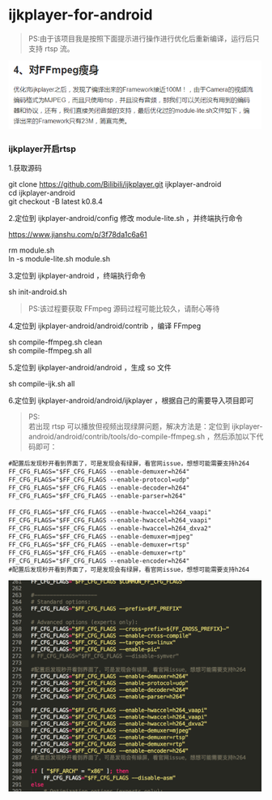 # ijkplayer-for-android

> PS:由于该项目我是按照下面提示进行操作进行优化后重新编译，运行后只支持 rtsp 流。

<img src="./image/001.png" width="500">

### ijkplayer开启rtsp

1.获取源码

git clone https://github.com/Bilibili/ijkplayer.git ijkplayer-android</br>
cd ijkplayer-android</br>
git checkout -B latest k0.8.4</br>

2.定位到 ijkplayer-android/config 修改 module-lite.sh ，并终端执行命令

https://www.jianshu.com/p/3f78da1c6a61

rm module.sh</br>
ln -s module-lite.sh module.sh

3.定位到 ijkplayer-android ，终端执行命令

sh init-android.sh

> PS:该过程要获取 FFmpeg 源码过程可能比较久，请耐心等待

4.定位到 ijkplayer-android/android/contrib ，编译 FFmpeg

sh compile-ffmpeg.sh clean</br>
sh compile-ffmpeg.sh all

5.定位到 ijkplayer-android/android ，生成 so 文件

sh compile-ijk.sh all

6.定位到 ijkplayer-android/android/ijkplayer ，根据自己的需要导入项目即可

> PS:</br>
> 若出现 rtsp 可以播放但视频出现绿屏问题，解决方法是：定位到 ijkplayer-android/android/contrib/tools/do-compile-ffmpeg.sh ，然后添加以下代码即可：

```
#配置后发现秒开看到界面了，可是发现会有绿屏，看官网issue，想想可能需要支持h264
FF_CFG_FLAGS="$FF_CFG_FLAGS --enable-demuxer=h264"
FF_CFG_FLAGS="$FF_CFG_FLAGS --enable-protocol=udp"
FF_CFG_FLAGS="$FF_CFG_FLAGS --enable-decoder=h264"
FF_CFG_FLAGS="$FF_CFG_FLAGS --enable-parser=h264"

FF_CFG_FLAGS="$FF_CFG_FLAGS --enable-hwaccel=h264_vaapi"
FF_CFG_FLAGS="$FF_CFG_FLAGS --enable-hwaccel=h264_vaapi"
FF_CFG_FLAGS="$FF_CFG_FLAGS --enable-hwaccel=h264_dxva2"
FF_CFG_FLAGS="$FF_CFG_FLAGS --enable-demuxer=mjpeg"
FF_CFG_FLAGS="$FF_CFG_FLAGS --enable-demuxer=rtsp"
FF_CFG_FLAGS="$FF_CFG_FLAGS --enable-demuxer=rtp"
FF_CFG_FLAGS="$FF_CFG_FLAGS --enable-encoder=h264"
#配置后发现秒开看到界面了，可是发现会有绿屏，看官网issue，想想可能需要支持h264
```
<img src="./image/002.png" width=500/>
